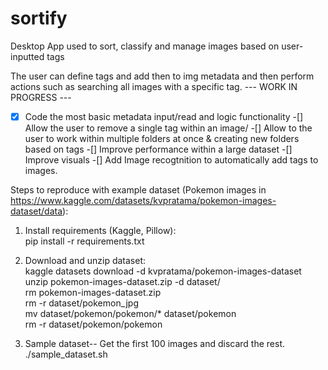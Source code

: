 # sortify
Desktop App used to sort, classify and manage images based on user-inputted tags

The user can define tags and add then to img metadata and then perform actions such as searching all images with a specific tag.
 --- WORK IN PROGRESS --- 
 
-[x] Code the most basic metadata input/read and logic functionality
-[] Allow the user to remove a single tag within an image/
-[] Allow to the user to work within multiple folders at once & creating new folders based on tags
-[] Improve performance within a large dataset
-[] Improve visuals
-[] Add Image recogtnition to automatically add tags to images.


Steps to reproduce with example dataset (Pokemon images in https://www.kaggle.com/datasets/kvpratama/pokemon-images-dataset/data):  
1) Install requirements (Kaggle, Pillow):  
	pip install -r requirements.txt

2) Download and unzip dataset:  
	kaggle datasets download -d kvpratama/pokemon-images-dataset  
	unzip pokemon-images-dataset.zip -d dataset/  
    rm pokemon-images-dataset.zip  
	rm -r dataset/pokemon_jpg  
	mv dataset/pokemon/pokemon/* dataset/pokemon   
	rm -r dataset/pokemon/pokemon   

3) Sample dataset-- Get the first 100 images and discard the rest.  
    ./sample_dataset.sh
